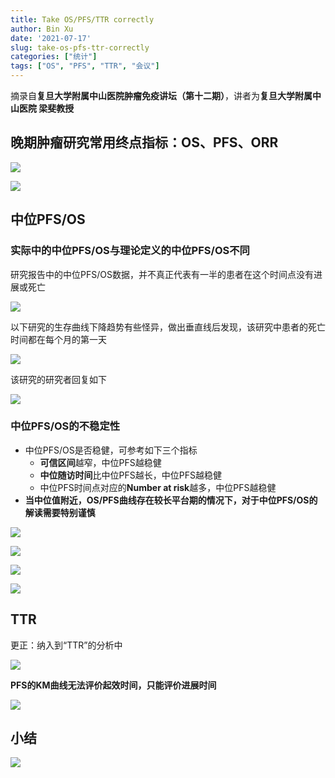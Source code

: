 ```yaml
---
title: Take OS/PFS/TTR correctly
author: Bin Xu
date: '2021-07-17'
slug: take-os-pfs-ttr-correctly
categories: ["统计"]
tags: ["OS", "PFS", "TTR", "会议"]
---
```


摘录自**复旦大学附属中山医院肿瘤免疫讲坛（第十二期）**，讲者为**复旦大学附属中山医院 梁斐教授**

## 晚期肿瘤研究常用终点指标：OS、PFS、ORR

![](images/image-20210717114533885.png)

![](images/image-20210717114748081.png)

## 中位PFS/OS

### 实际中的中位PFS/OS与理论定义的中位PFS/OS不同

研究报告中的中位PFS/OS数据，并不真正代表有一半的患者在这个时间点没有进展或死亡

![](images/image-20210717114845542.png)

以下研究的生存曲线下降趋势有些怪异，做出垂直线后发现，该研究中患者的死亡时间都在每个月的第一天

![](images/image-20210717115654215.png)

该研究的研究者回复如下

![](images/image-20210717115723093.png)

### 中位PFS/OS的不稳定性

- 中位PFS/OS是否稳健，可参考如下三个指标
  - **可信区间**越窄，中位PFS越稳健
  - **中位随访时间**比中位PFS越长，中位PFS越稳健
  - 中位PFS时间点对应的**Number at risk**越多，中位PFS越稳健
- **当中位值附近，OS/PFS曲线存在较长平台期的情况下，对于中位PFS/OS的解读需要特别谨慎**

![](images/image-20210717115748687.png)

![](images/image-20210717115848635.png)

![](images/image-20210717115917455.png)

![](images/image-20210717115958171.png)

## TTR

更正：纳入到“TTR”的分析中

![](images/image-20210717120058455.png)

**PFS的KM曲线无法评价起效时间，只能评价进展时间**

![](images/image-20210717120152058.png)

## 小结

![](images/image-20210717120238658.png)